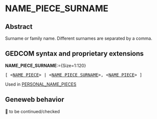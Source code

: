 ﻿# NAME_PIECE_SURNAME
## Abstract
Surname or family name. Different surnames are separated by a comma.


## GEDCOM syntax and proprietary extensions

**NAME_PIECE_SURNAME**:={Size=1:120}
<pre>
[ &lt;<a href=Ged.NAME_PIECE.md>NAME_PIECE</a>&gt; | &lt;<a href=Ged.NAME_PIECE_SURNAME.md>NAME_PIECE_SURNAME</a>&gt;, &lt;<a href=Ged.NAME_PIECE.md>NAME_PIECE</a>&gt; ]
</pre>
Used in <a href=Ged.PERSONAL_NAME_PIECES.md>PERSONAL_NAME_PIECES</a><br />


## Geneweb behavior



🚧 to be continued/checked


